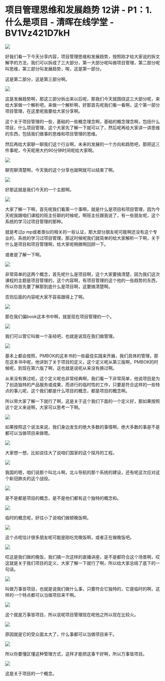 # 项目管理思维和发展趋势 12讲 - P1：1.什么是项目 - 清晖在线学堂 - BV1Vz421D7kH

![](img/dcdb9f851a76a080fc5514ade2ba0fdc_0.png)

好我们看一下今天分享内容，项目管理思维和发展趋势，按照刚才给大家说的拆文解字的方法，我们可以拆成了三大部分，第一大部分呢叫做项目管理，第二部分呢叫思维，第三部分叫发展趋势，唉，这是第一部分。

这是第二部分，这是第三部分啊。

![](img/dcdb9f851a76a080fc5514ade2ba0fdc_2.png)

这是发展趋势啊，那这三部分拆出来以后呢，那我们今天就围绕这三大部分呢，来给大家做一个解析吧，来做一个解析啊，好那首先呢我们看一看啊，这个第一部分项目管理，在这里呢我要给大家分享啊。

这个关于项目管理的一些，基础的一些概念理念啊，基础的概念理念啊，包括什么项目，什么项目管理，这个大家先了解一下就可以了，然后呢再给大家讲一讲思维的东西，包括我们做事的思维和项目管理的思维。

然后再给大家聊一聊我们这个行业啊，未来的发展的一个方向和趋势吧，那把这三件事呢，今天呢用大约90分钟时间呢给大家啊。



![](img/dcdb9f851a76a080fc5514ade2ba0fdc_4.png)

聊完聊清楚啊，今天我的这个分享也就啊就可以结束了啊。

![](img/dcdb9f851a76a080fc5514ade2ba0fdc_6.png)

好那这就是我们今天的一个主题啊。

![](img/dcdb9f851a76a080fc5514ade2ba0fdc_8.png)

大家了解一下啊，首先呢我们看第一个事啊，就是什么是项目和项目管理，因为今天呢我跟咱们课程的班主任聊的时候呢，啊班主任跟我说了，有一些朋友呢，这个系统的学习过项目管理的那种。

就是考过p mp或者类似的相关的一些认证，那大部分朋友呢可能啊还没有这个专业的，系统的学习过项目管理，那这时候呢我们就简单的给大家解析一下啊，关于什么是项目和项目管理啊，给大家呢稍微啊回顾一下。

或者是了解一下啊。

![](img/dcdb9f851a76a080fc5514ade2ba0fdc_10.png)

非常简单的这两个概念，首先呢什么是项目啊，这个大家要搞清楚，因为我们这次课程的主题是项目管理的，这个内容啊，有项目管理的这个他的一些趋势的东西，所以你首先要了解那到底什么是项目啊，这要搞清楚啊。

否则后面的内容呢大家不容易跟得上了啊。

![](img/dcdb9f851a76a080fc5514ade2ba0fdc_12.png)

那在我们偏book这本书中啊，就是现在项目管理的一个。

![](img/dcdb9f851a76a080fc5514ade2ba0fdc_14.png)

我们可以管它叫做一个圣经吧，也就是说现在我们做管理。

![](img/dcdb9f851a76a080fc5514ade2ba0fdc_16.png)

基本上都会按照，PMBOK的这本书的一些最佳实践来开展，我们具体的管理，那在这本书中呢，他讲到了关于项目的定义，这个定义呢从第三版啊，PMBOK的时候呢，到现在第六版了啊，这也就是说呃从来没有换过啊。

从来没有换过呃，这个定义呢也非常经典啊，我们看一下非常简单，他说项目是为了创造独特的产品服务或成果，而进行的临时性的工作，只要是符合这样的一些特点的事儿呢，这个我们都是什么项目的概念，都是项目的概念啊。

所以带大家了解一下就行了啊，这是关于这个我们下面的一个定义好，那如果按照这个定义来说啊，大家可以思考一下啊。



![](img/dcdb9f851a76a080fc5514ade2ba0fdc_18.png)

如果按照这个说法来说，我们身边发生的绝大多数的事情啊，绝大多数的事是不是都可以当做项目来做嗯。

![](img/dcdb9f851a76a080fc5514ade2ba0fdc_20.png)

大家想一想，比如说往大了说咱们国家的这个探月的工程。

![](img/dcdb9f851a76a080fc5514ade2ba0fdc_22.png)

我国的嗯，咱们说那个叫北斗啊，北斗导航的那个系统的建设，还有呢这次应对这个新冠肺炎的这个战役。

![](img/dcdb9f851a76a080fc5514ade2ba0fdc_24.png)

是不是都是项目的概念，是不是他们都有这个独特的概念和。

![](img/dcdb9f851a76a080fc5514ade2ba0fdc_26.png)

临时的概念呢，好往小了说咱们做顿晚饭啊。

![](img/dcdb9f851a76a080fc5514ade2ba0fdc_28.png)

这个点呢估计很多朋友呢可能是刚吃完晚饭啊，或者正在做晚饭吧。

![](img/dcdb9f851a76a080fc5514ade2ba0fdc_30.png)

哎这是我们做的晚饭，我们搞一次这样的直播讲座，是不是都符合这个场景啊，哎这就是关于我们项目的定义，大家了解一下就行了啊，所以给大家总结了底下的一句话。



![](img/dcdb9f851a76a080fc5514ade2ba0fdc_32.png)

叫做万事皆项目，也就是说我们做什么事，只要符合它独特的，它是临时的啊，这样的一个特点都可以当做项目来干啊。



![](img/dcdb9f851a76a080fc5514ade2ba0fdc_34.png)

这个就是万事皆项目，所以说呢项目管理现在呢他之所以现在比较火。

![](img/dcdb9f851a76a080fc5514ade2ba0fdc_36.png)

原因就是它的受众面太大了，什么事都可以当做项目来干。

![](img/dcdb9f851a76a080fc5514ade2ba0fdc_38.png)

所以你要懂区懂这种管理方式，这样才能把这事干好啊，所以万事皆项目。

![](img/dcdb9f851a76a080fc5514ade2ba0fdc_40.png)

这是关于项目的一个概念。